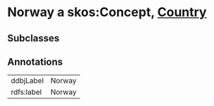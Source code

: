 # Norway a skos:Concept, [Country](/0.1/Country)

## Subclasses

## Annotations

|||
|-----|-----|
|ddbjLabel|Norway|
|rdfs:label|Norway|

